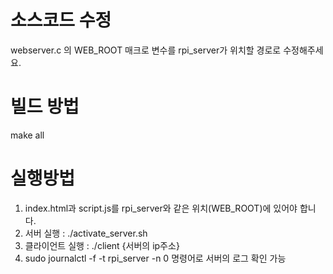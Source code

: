 # 소스코드 수정
webserver.c 의 WEB_ROOT 매크로 변수를 rpi_server가 위치할 경로로 수정해주세요.

# 빌드 방법
make all

# 실행방법
1. index.html과 script.js를 rpi_server와 같은 위치(WEB_ROOT)에 있어야 합니다.
2. 서버 실행 : ./activate_server.sh
3. 클라이언트 실행 : ./client {서버의 ip주소}
4. sudo journalctl -f -t rpi_server -n 0 명령어로 서버의 로그 확인 가능